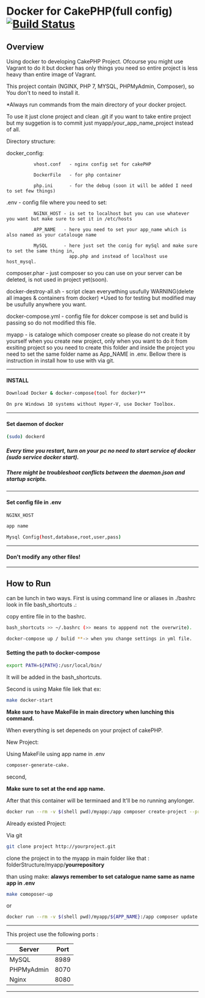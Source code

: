 # Docker for CakePHP(full config) [![Build Status](https://travis-ci.org/patrka54/Docker-CakePHP-config.svg?branch=master)](https://travis-ci.org/patrka54/Docker-CakePHP-config.svg?branch=master)

## Overview

Using docker to developing CakePHP Project. Ofcourse you might use Vagrant to do it but docker has only things you need so entire project is less heavy than entire image of Vagrant.

This project contain (NGINX, PHP 7, MYSQL, PHPMyAdmin, Composer), so You don't to need to install it.

*Always run commands from the main directory of your docker project.

To use it just clone project and clean .git if you want to take entire project but my suggetion is to commit just myapp/your_app_name_project instead of all.

Directory structure:

docker_config: 

              vhost.conf   - nginx config set for cakePHP
              
              DockerFile   - for php container 
              
              php.ini      - for the debug (soon it will be added I need to set few things)
              
.env - config file where you need to set:

              NGINX_HOST - is set to localhost but you can use whatever you want but make sure to set it in /etc/hosts
              
              APP_NAME   - here you need to set your app_name which is also named as your catalouge name
              
              MySQL      - here just set the conig for mySql and make sure to set the same thing in,
                           app.php and instead of localhost use host_mysql.
                           
composer.phar  - just composer so you can use on your server can be deleted, is not used in project yet(soon).

docker-destroy-all.sh -  script clean everywthing usufully WARNING(delete all images & containers from docker)
*Used to for testing but modified may be usufully anywhere you want.

docker-compose.yml   - config file for dokcer compose is set and bulid is passing so do not modified this file.

myapp   - is cataloge which composer create so please do not create it by yourself when you create new project, only when you want to do it from exsiting project so you need to create this folder and inside the project you need to set the same folder name as App_NAME in .env. Bellow there is instruction in install how to use with via git.


----------------------------------
#### INSTALL
```sh
Download Docker & docker-compose(tool for docker)**
```

```sh
On pre Windows 10 systems without Hyper-V, use Docker Toolbox.
```
----------------------------------

#### Set daemon of docker

```sh
(sudo) dockerd
```

##### Every time you restart, turn on your pc no need to start service of docker (sudo service docker start).
##### There might be troubleshoot conflicts between the daemon.json and startup scripts.
----------------------------------
#### Set config file in .env


```sh 
NGINX_HOST 
```

```sh
app name 
```

```sh 
Mysql Config(host,database,root,user,pass) 
```

----------------------------------
#### Don't modify any other files!
----------------------------------

## How to Run
can be lunch in two ways.
First is using command line or aliases in ./bashrc look in file bash_shortcuts .:

copy entire file in to the bashrc.

```sh 
bash_shortcuts >> ~/.bashrc (>> means to apppend not the overwrite).
```

```sh 
docker-compose up / bulid **-> when you change settings in yml file. 
```

#### Setting the path to docker-compose 

```sh
export PATH=${PATH}:/usr/local/bin/
```

It will be added in the bash_shortcuts.


Second is using Make file liek that ex: 

```sh
make docker-start 
```

**Make sure to have MakeFile in main directory when lunching this command.**


When everything is set depeneds on your project of cakePHP.

New Project:

Using MakeFile using app name in .env 

```sh 
composer-generate-cake. 
```

second,

**Make sure to set at the end app name.**

After that this container will be terminaed and It'll be no running anylonger. 

 ```sh 
 docker run --rm -v $(shell pwd)/myapp:/app composer create-project --prefer-dist --ignore-platform-reqs cakephp/app ${APP_NAME} 
 ```

Already existed Project:

Via git

```sh 
git clone project http://yourproject.git 
```

clone the project in to the myapp in main folder like that : folderStructure/myapp/__yourrepository__

than using make: **alawys remember to set catalogue name same as name app in .env**

```sh 
make comoposer-up
```

or

```sh
docker run --rm -v $(shell pwd)/myapp/${APP_NAME}:/app composer update
```


----------------------------------

This project use the following ports :

| Server     | Port |
|------------|------|
| MySQL      | 8989 |
| PHPMyAdmin | 8070 |
| Nginx      | 8080 |

----------------------------------
